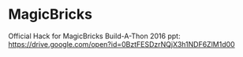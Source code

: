 # MagicBricks
Official Hack for MagicBricks Build-A-Thon 2016
ppt: https://drive.google.com/open?id=0BztFESDzrNQjX3h1NDF6ZlM1d00
